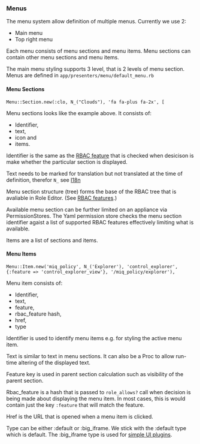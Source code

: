 ### Menus

The menu system allow definition of multiple menus. Currently we use 2:

* Main menu
* Top right menu

Each menu consists of menu sections and menu items. Menu sections can contain other menu sections and menu items.

The main menu styling supports 3 level, that is 2 levels of menu section. Menus are defined in ``app/presenters/menu/default_menu.rb``

#### Menu Sections

```
Menu::Section.new(:clo, N_("Clouds"), 'fa fa-plus fa-2x', [
```

Menu sections looks like the example above. It consists of: 
 * Identifier, 
 * text, 
 * icon and 
 * items.

Identifier is the same as the [RBAC feature](rbac_features.md) that is checked when desicison is make whether the particular section is displayed.

Text needs to be marked for translation but not translated at the time of definition, therefor ``N_`` see [I18n](i18n.md)

Menu section structure (tree) forms the base of the RBAC tree that is avaliable in Role Editor. (See [RBAC features](rbac_features.md).)

Available menu section can be further limited on an appliance via PermissionStores. The Yaml permission store checks the menu section identifier agaist a list of supported RBAC features effectively limiting what is available.

Items are a list of sections and items.

#### Menu Items

```
Menu::Item.new('miq_policy', N_('Explorer'), 'control_explorer', {:feature => 'control_explorer_view'}, '/miq_policy/explorer'),
```

Menu item consists of:
 * Identifier,
 * text,
 * feature,
 * rbac\_feature hash,
 * href,
 * type

Identifier is used to identify menu items e.g. for styling the active menu item.

Text is similar to text in menu sections. It can also be a Proc to allow run-time altering of the displayed text.

Feature key is used in parent section calculation such as visibility of the parent section.

Rbac\_feature is a hash that is passed to `role_allows?` call when decision is being made about displaying the menu item. In most cases, this is would contain just the key `:feature` that will match the feature.

Href is the URL that is opened when a menu item is clicked.

Type can be either :default or :big\_iframe. We stick with the :default type which is default. The :big\_iframe type is used for [simple UI plugins](simple_ui_plugins.md).
